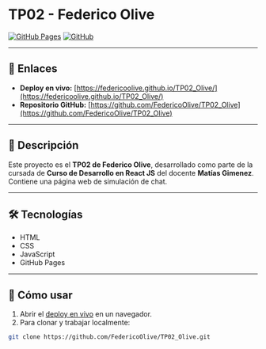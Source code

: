 # TP02 - Federico Olive

[![GitHub Pages](https://img.shields.io/badge/Deploy-GitHub%20Pages-blue?style=flat-square)](https://federicoolive.github.io/TP02_Olive/)
[![GitHub](https://img.shields.io/badge/Repositorio-GitHub-lightgrey?style=flat-square)](https://github.com/FedericoOlive/TP02_Olive)

---

## 🔗 Enlaces

- **Deploy en vivo:** [https://federicoolive.github.io/TP02_Olive/](https://federicoolive.github.io/TP02_Olive/)  
- **Repositorio GitHub:** [https://github.com/FedericoOlive/TP02_Olive](https://github.com/FedericoOlive/TP02_Olive)

---

## 📄 Descripción

Este proyecto es el **TP02 de Federico Olive**, desarrollado como parte de la cursada de **Curso de Desarrollo en React JS** del docente **Matías Gimenez**.  
Contiene una página web de simulación de chat.

---

## 🛠 Tecnologías

- HTML
- CSS
- JavaScript
- GitHub Pages

---

## 🚀 Cómo usar

1. Abrir el [deploy en vivo](https://federicoolive.github.io/TP02_Olive/) en un navegador.  
2. Para clonar y trabajar localmente:

```bash
git clone https://github.com/FedericoOlive/TP02_Olive.git